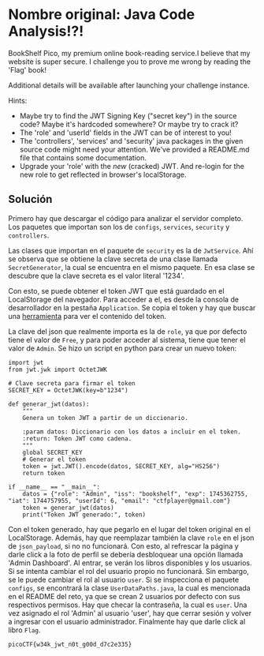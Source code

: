 # Nombre original: Java Code Analysis!?!
BookShelf Pico, my premium online book-reading service.I believe that my website is super secure. I challenge you to prove me wrong by reading the 'Flag' book!

Additional details will be available after launching your challenge instance.

Hints:
- Maybe try to find the JWT Signing Key ("secret key") in the source code? Maybe it's hardcoded somewhere? Or maybe try to crack it?
- The 'role' and 'userId' fields in the JWT can be of interest to you!
- The 'controllers', 'services' and 'security' java packages in the given source code might need your attention. We've provided a README.md file that contains some documentation.
- Upgrade your 'role' with the _new_ (cracked) JWT. And re-login for the new role to get reflected in browser's localStorage.

## Solución
Primero hay que descargar el código para analizar el servidor completo. Los paquetes que importan son los de `configs`, `services`, `security` y `controllers`.

Las clases que importan en el paquete de `security` es la de `JwtService`. Ahí se observa que se obtiene la clave secreta de una clase llamada `SecretGenerator`, la cual se encuentra en el mismo paquete. En esa clase se descubre que la clave secreta es el valor literal '1234'.

Con esto, se puede obtener el token JWT que está guardado en el LocalStorage del navegador. Para acceder a el, es desde la consola de desarrollador en la pestaña `Application`. Se copia el token y hay que buscar una [herramienta](https://jwt.io) para ver el contenido del token.

La clave del json que realmente importa es la de `role`, ya que por defecto tiene el valor de `Free`, y para poder acceder al sistema, tiene que tener el valor de `Admin`. Se hizo un script en python para crear un nuevo token:
```
import jwt
from jwt.jwk import OctetJWK

# Clave secreta para firmar el token
SECRET_KEY = OctetJWK(key=b"1234")

def generar_jwt(datos):
    """
    Genera un token JWT a partir de un diccionario.

    :param datos: Diccionario con los datos a incluir en el token.
    :return: Token JWT como cadena.
    """
    global SECRET_KEY
    # Generar el token
    token = jwt.JWT().encode(datos, SECRET_KEY, alg="HS256")
    return token

if __name__ == "__main__":
    datos = {"role": "Admin", "iss": "bookshelf", "exp": 1745362755, "iat": 1744757955, "userId": 6, "email": "ctfplayer@gmail.com"}
    token = generar_jwt(datos)
    print("Token JWT generado:", token)
```

Con el token generado, hay que pegarlo en el lugar del token original en el LocalStorage. Además, hay que reemplazar también la clave `role` en el json de `json_payload`, si no no funcionará. Con esto, al refrescar la página y darle click a la foto de perfil se debería desbloquear una opción llamada 'Admin Dashboard'. Al entrar, se verán los libros disponibles y los usuarios. Si se intenta cambiar el rol del usuario propio no funcionará. Sin embargo, se le puede cambiar el rol al usuario `user`. Si se inspecciona el paquete `configs`, se encontrará la clase `UserDataPaths.java`, la cual es mencionada en el README del reto, ya que se crean 2 usuarios por defecto con sus respectivos permisos. Hay que checar la contraseña, la cual es `user`. Una vez asignado el rol 'Admin' al usuario 'user', hay que cerrar sesión y volver a ingresar con el usuario administrador. Finalmente hay que darle click al libro `Flag`.

`picoCTF{w34k_jwt_n0t_g00d_d7c2e335}`